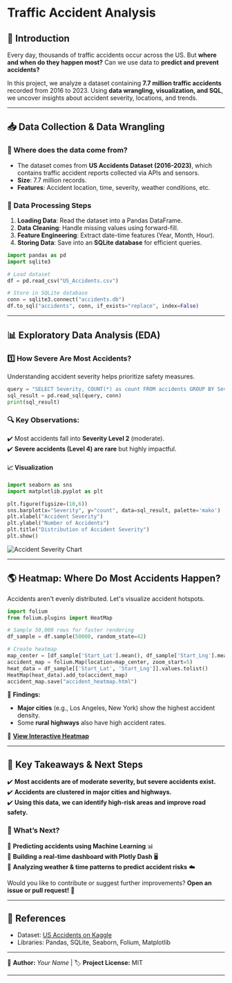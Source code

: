 # Traffic Accident Analysis

## 🚀 Introduction
Every day, thousands of traffic accidents occur across the US. But **where and when do they happen most?** Can we use data to **predict and prevent accidents?**

In this project, we analyze a dataset containing **7.7 million traffic accidents** recorded from 2016 to 2023. Using **data wrangling, visualization, and SQL**, we uncover insights about accident severity, locations, and trends.

---

## 📥 Data Collection & Data Wrangling
### **📌 Where does the data come from?**
- The dataset comes from **US Accidents Dataset (2016-2023)**, which contains traffic accident reports collected via APIs and sensors.
- **Size**: 7.7 million records.
- **Features**: Accident location, time, severity, weather conditions, etc.

### **🔧 Data Processing Steps**
1. **Loading Data**: Read the dataset into a Pandas DataFrame.
2. **Data Cleaning**: Handle missing values using forward-fill.
3. **Feature Engineering**: Extract date-time features (Year, Month, Hour).
4. **Storing Data**: Save into an **SQLite database** for efficient queries.

```python
import pandas as pd
import sqlite3

# Load dataset
df = pd.read_csv("US_Accidents.csv")

# Store in SQLite database
conn = sqlite3.connect("accidents.db")
df.to_sql("accidents", conn, if_exists="replace", index=False)
```

---

## 📊 Exploratory Data Analysis (EDA)
### **1️⃣ How Severe Are Most Accidents?**
Understanding accident severity helps prioritize safety measures.

```python
query = "SELECT Severity, COUNT(*) as count FROM accidents GROUP BY Severity ORDER BY count DESC"
sql_result = pd.read_sql(query, conn)
print(sql_result)
```

### **🔍 Key Observations:**
✔️ Most accidents fall into **Severity Level 2** (moderate).  
✔️ **Severe accidents (Level 4) are rare** but highly impactful.

#### **📈 Visualization**
```python
import seaborn as sns
import matplotlib.pyplot as plt

plt.figure(figsize=(10,6))
sns.barplot(x="Severity", y="count", data=sql_result, palette='mako')
plt.xlabel("Accident Severity")
plt.ylabel("Number of Accidents")
plt.title("Distribution of Accident Severity")
plt.show()
```

![Accident Severity Chart](accident_severity.png)

---

## 🌎 Heatmap: Where Do Most Accidents Happen?
Accidents aren't evenly distributed. Let's visualize accident hotspots.

```python
import folium
from folium.plugins import HeatMap

# Sample 50,000 rows for faster rendering
df_sample = df.sample(50000, random_state=42)

# Create heatmap
map_center = [df_sample['Start_Lat'].mean(), df_sample['Start_Lng'].mean()]
accident_map = folium.Map(location=map_center, zoom_start=5)
heat_data = df_sample[['Start_Lat', 'Start_Lng']].values.tolist()
HeatMap(heat_data).add_to(accident_map)
accident_map.save("accident_heatmap.html")
```

📌 **Findings:**
- **Major cities** (e.g., Los Angeles, New York) show the highest accident density.
- Some **rural highways** also have high accident rates.

🔗 **[View Interactive Heatmap](accident_heatmap.html)**

---

## 🎯 Key Takeaways & Next Steps
✔️ **Most accidents are of moderate severity, but severe accidents exist.**  
✔️ **Accidents are clustered in major cities and highways.**  
✔️ **Using this data, we can identify high-risk areas and improve road safety.**  

### 🚀 What’s Next?
🔹 **Predicting accidents using Machine Learning** 📊  
🔹 **Building a real-time dashboard with Plotly Dash** 🖥️  
🔹 **Analyzing weather & time patterns to predict accident risks** ☁️  

Would you like to contribute or suggest further improvements? **Open an issue or pull request!** 🚀

---

## 📜 References
- Dataset: [US Accidents on Kaggle](https://www.kaggle.com/datasets/sobhanmoosavi/us-accidents)
- Libraries: Pandas, SQLite, Seaborn, Folium, Matplotlib

---

📌 **Author:** _Your Name_ | 🏷️ **Project License:** MIT

---
